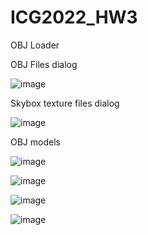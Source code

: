 # ICG2022_HW3
OBJ Loader  

OBJ Files dialog  

![image](https://user-images.githubusercontent.com/122606885/212467842-e5e615fc-5148-4b2d-9a91-6ceb6796355c.png)  

Skybox texture files dialog  

![image](https://user-images.githubusercontent.com/122606885/212467848-becf17dc-b071-44c1-a996-6613d46c52b5.png)  

OBJ models  

![image](https://user-images.githubusercontent.com/122606885/212467875-fe937133-d810-4e07-bee3-e4ce168932f6.png)  

![image](https://user-images.githubusercontent.com/122606885/212467881-f672449d-8bf2-4246-b830-f5249f15d8ea.png)  

![image](https://user-images.githubusercontent.com/122606885/212467885-76d4e9f9-cb0b-4a00-ab54-040851921594.png)  

![image](https://user-images.githubusercontent.com/122606885/212467893-ae81645f-a14c-4609-980b-6d8bee0a8fe8.png)

